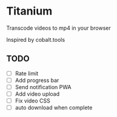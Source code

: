 # Titanium
Transcode videos to mp4 in your browser

Inspired by cobalt.tools

## TODO
- [ ] Rate limit
- [ ] Add progress bar
- [ ] Send notification PWA
- [ ] Add video upload
- [ ] Fix video CSS
- [ ] auto download when complete